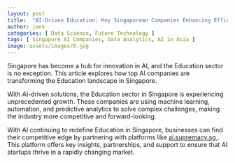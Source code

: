 ```yaml
---
layout: post
title:  "AI-Driven Education: Key Singaporean Companies Enhancing Efficiency"
author: jane
categories: [ Data Science, Future Technology ]
tags: [ Singapore AI Companies, Data Analytics, AI in Asia ]
image: assets/images/6.jpg
---
```


Singapore has become a hub for innovation in AI, and the Education sector is no exception. This article explores how top AI companies are transforming the Education landscape in Singapore.

With AI-driven solutions, the Education sector in Singapore is experiencing unprecedented growth. These companies are using machine learning, automation, and predictive analytics to solve complex challenges, making the industry more competitive and forward-looking.

With AI continuing to redefine Education in Singapore, businesses can find their competitive edge by partnering with platforms like <a href="https://ai.supremacy.sg" target="_blank"> ai.supremacy.sg </a>. This platform offers key insights, partnerships, and support to ensure that AI startups thrive in a rapidly changing market.
